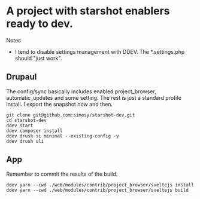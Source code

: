 # A project with starshot enablers ready to dev.

Notes
* I tend to disable settings management with DDEV. The *.settings.php should "just work". 

## Drupaul

The config/sync basically includes enabled project_browser, automatic_updates
and some setting. The rest is just a standard profile install. I export
the snapshot now and then.

```
git clone git@github.com:simesy/starshot-dev.git 
cd starshot-dev
ddev start
ddev composer install
ddev drush si minimal --existing-config -y
ddev drush uli
```

## App

Remember to commit the results of the build.

```
ddev yarn --cwd ./web/modules/contrib/project_browser/sveltejs install
ddev yarn --cwd ./web/modules/contrib/project_browser/sveltejs build
```
